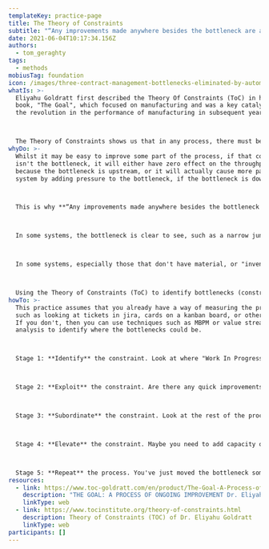 ```yaml
---
templateKey: practice-page
title: The Theory of Constraints
subtitle: "“Any improvements made anywhere besides the bottleneck are an illusion.” "
date: 2021-06-04T10:17:34.156Z
authors:
  - tom_geraghty
tags:
  - methods
mobiusTag: foundation
icon: /images/three-contract-management-bottlenecks-eliminated-by-automation.png
whatIs: >-
  Eliyahu Goldratt first described the Theory Of Constraints (ToC) in his 1984
  book, "The Goal", which focused on manufacturing and was a key catalyst for
  the revolution in the performance of manufacturing in subsequent years.



  The Theory of Constraints shows us that in any process, there must be a single bottleneck that limits the total throughput of the process: in the same way that a chain has a weakest link, a process has a single slowest component.
whyDo: >-
  Whilst it may be easy to improve some part of the process, if that component
  isn't the bottleneck, it will either have zero effect on the throughput
  because the bottleneck is upstream, or it will actually cause more pain in the
  system by adding pressure to the bottleneck, if the bottleneck is downstream. 



  This is why **“Any improvements made anywhere besides the bottleneck are an illusion.”** 



  In some systems, the bottleneck is clear to see, such as a narrow junction on a busy street, or a bend in a garden hose. 



  In some systems, especially those that don't have material, or "inventory" flowing through them, the constraint can be more difficult to see. This includes many business or technology processes such as software and product development. 



  Using the Theory of Constraints (ToC) to identify bottlenecks (constraints) in a process enables teams and organisations to decide where to focus optimisation work. When the optimisation, elevation, or removal of the constraint is complete, the process begins again to find the next constraint (because there is always the next one).
howTo: >-
  This practice assumes that you already have a way of measuring the process -
  such as looking at tickets in jira, cards on a kanban board, or other tools.
  If you don't, then you can use techniques such as MBPM or value stream
  analysis to identify where the bottlenecks could be.



  Stage 1: **Identify** the constraint. Look at where "Work In Progress" (WIP) is piling up. 



  Stage 2: **Exploit** the constraint. Are there any quick improvements you can make to the throughput of this stage? This is essentially "making the most of what you have". Check to see if you've solved the constraint and moved the bottleneck somewhere else.



  Stage 3: **Subordinate** the constraint. Look at the rest of the process. Are other stages really aligned with this stage? Is there something another stage could do that could improve the flow through this stage? Maybe other stages could add a little more documentation, make a few tweaks to their process, or take on some of the work? Check to see if you've solved the constraint and moved the bottleneck somewhere else.



  Stage 4: **Elevate** the constraint. Maybe you need to add capacity or resources to the constraint? Can the constraint be increased in size or scale? Can you add more people, machines, or resources to it? Keep doing this until you've solved the constraint and moved the bottleneck somewhere else.



  Stage 5: **Repeat** the process. You've just moved the bottleneck somewhere else. Find out where that is, and start again. This is a continuous process and there will always be a bottleneck somewhere!
resources:
  - link: https://www.toc-goldratt.com/en/product/The-Goal-A-Process-of-Ongoing-Improvement
    description: "THE GOAL: A PROCESS OF ONGOING IMPROVEMENT Dr. Eliyahu M. Goldratt"
    linkType: web
  - link: https://www.tocinstitute.org/theory-of-constraints.html
    description: Theory of Constraints (TOC) of Dr. Eliyahu Goldratt
    linkType: web
participants: []
---
```

